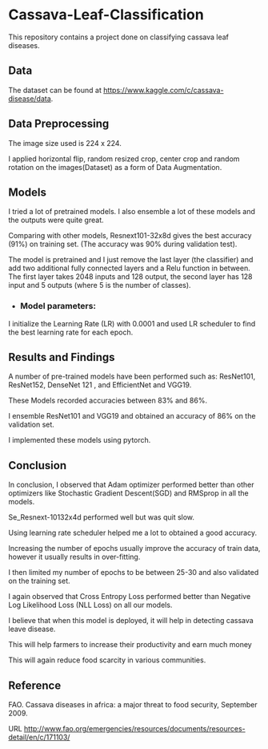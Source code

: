 # Cassava-Leaf-Classification
This  repository contains a project done on classifying cassava leaf diseases.


## Data

The dataset can be found at https://www.kaggle.com/c/cassava-disease/data.

## Data Preprocessing

The image size used is 224 x 224. 

I applied horizontal flip, random resized crop,
center crop and random rotation on the images(Dataset) as a form of Data Augmentation.


## Models

I tried a lot of pretrained models. I also ensemble a lot of these models and
the outputs were  quite great.

Comparing with other models, Resnext101-32x8d gives the best accuracy
(91%) on training set. (The accuracy  was 90% during validation test). 

The model is pretrained and I just remove the last layer
(the classifier) and add two additional fully connected layers and a Relu function
in between. The first layer takes 2048 inputs and 128 output, the second layer
has 128 input and 5 outputs (where 5 is the number of classes). 

  * ### Model parameters: 

I initialize the  Learning Rate (LR) with  0.0001 and used LR scheduler to find the best
learning rate  for each epoch.

## Results and Findings

A number of pre-trained models have been performed such as: ResNet101,  ResNet152, DenseNet 121 , and EfficientNet and VGG19. 

These Models recorded accuracies between 83% and 86%. 

I ensemble ResNet101 and VGG19 and obtained an accuracy of 86% on the
validation set.

I implemented these models using  pytorch.

## Conclusion

In conclusion, I observed that Adam optimizer performed better than other  optimizers like Stochastic Gradient Descent(SGD) and RMSprop in all the models. 

Se_Resnext-10132x4d  performed well but was quit slow. 

Using learning rate scheduler helped me a lot to obtained a good accuracy.

Increasing the number of epochs usually improve the accuracy of train data, however it usually results in over-fitting. 

I then limited my number of epochs to be between 25-30 and also validated on the training set.

I again observed that Cross Entropy Loss performed better than Negative Log Likelihood Loss (NLL Loss) on all our models.


I believe that when this model is deployed, it will help in detecting cassava leave disease. 

This will help farmers to increase their productivity and earn much money

This will again reduce food scarcity in various communities.


## Reference 

FAO. Cassava diseases in africa: a major threat to food security, September 2009. 

URL http://www.fao.org/emergencies/resources/documents/resources-detail/en/c/171103/
